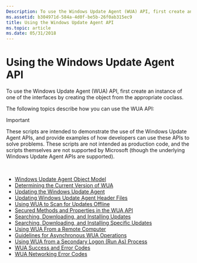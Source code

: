 ```yaml
---
Description: To use the Windows Update Agent (WUA) API, first create an instance of one of the interfaces by creating the object from the appropriate coclass.
ms.assetid: b304971d-584a-4d0f-be5b-26f0ab315ec9
title: Using the Windows Update Agent API
ms.topic: article
ms.date: 05/31/2018
---
```


# Using the Windows Update Agent API

To use the Windows Update Agent (WUA) API, first create an instance of one of the interfaces by creating the object from the appropriate coclass.

The following topics describe how you can use the WUA API:

> [!IMPORTANT]
>
> These scripts are intended to demonstrate the use of the Windows Update Agent APIs, and provide examples of how developers can use these APIs to solve problems. These scripts are not intended as production code, and the scripts themselves are not supported by Microsoft (though the underlying Windows Update Agent APIs are supported).

 

-   [Windows Update Agent Object Model](windows-update-agent-object-model.md)
-   [Determining the Current Version of WUA](determining-the-current-version-of-wua.md)
-   [Updating the Windows Update Agent](updating-the-windows-update-agent.md)
-   [Updating Windows Update Agent Header Files](updating-windows-update-agent-header-files.md)
-   [Using WUA to Scan for Updates Offline](using-wua-to-scan-for-updates-offline.md)
-   [Secured Methods and Properties in the WUA API](secured-methods-and-properties-in-the-wua-api.md)
-   [Searching, Downloading, and Installing Updates](searching--downloading--and-installing-updates.md)
-   [Searching, Downloading, and Installing Specific Updates](searching--downloading--and-installing-specific-updates.md)
-   [Using WUA From a Remote Computer](using-wua-from-a-remote-computer.md)
-   [Guidelines for Asynchronous WUA Operations](guidelines-for-asynchronous-wua-operations.md)
-   [Using WUA from a Secondary Logon (Run As) Process](using-wua-from-a-secondary-logon--run-as--process.md)
-   [WUA Success and Error Codes](wua-success-and-error-codes-.md)
-   [WUA Networking Error Codes](wua-networking-error-codes-.md)

 

 



